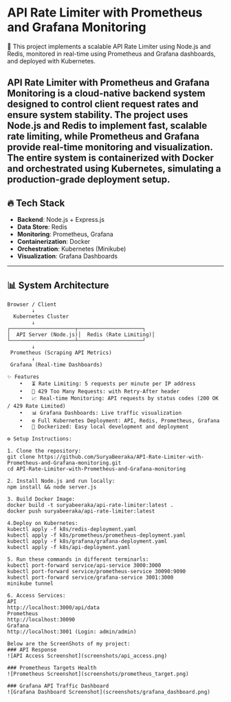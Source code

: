 # API Rate Limiter with Prometheus and Grafana Monitoring

🚀 This project implements a scalable API Rate Limiter using Node.js and Redis, monitored in real-time using Prometheus and Grafana dashboards, and deployed with Kubernetes.

API Rate Limiter with Prometheus and Grafana Monitoring is a cloud-native backend system designed to control client request rates and ensure system stability. The project uses Node.js and Redis to implement fast, scalable rate limiting, while Prometheus and Grafana provide real-time monitoring and visualization. The entire system is containerized with Docker and orchestrated using Kubernetes, simulating a production-grade deployment setup.
---

## 🔥 Tech Stack

- **Backend**: Node.js + Express.js
- **Data Store**: Redis
- **Monitoring**: Prometheus, Grafana
- **Containerization**: Docker
- **Orchestration**: Kubernetes (Minikube)
- **Visualization**: Grafana Dashboards

---

## 📊 System Architecture

```plaintext
Browser / Client
        ↓
  Kubernetes Cluster
        ↓
┌─────────────────────┬─────────────────────┐
│  API Server (Node.js)│  Redis (Rate Limiting)│
└─────────────────────┴─────────────────────┘
        ↓
 Prometheus (Scraping API Metrics)
        ↓
 Grafana (Real-time Dashboards)

✨ Features
	•	⏳ Rate Limiting: 5 requests per minute per IP address
	•	🚫 429 Too Many Requests: with Retry-After header
	•	📈 Real-time Monitoring: API requests by status codes (200 OK / 429 Rate Limited)
	•	📊 Grafana Dashboards: Live traffic visualization
	•	⚙️ Full Kubernetes Deployment: API, Redis, Prometheus, Grafana
	•	🐳 Dockerized: Easy local development and deployment

⚙️ Setup Instructions:

1. Clone the repository:
git clone https://github.com/SuryaBeeraka/API-Rate-Limiter-with-Prometheus-and-Grafana-monitoring.git
cd API-Rate-Limiter-with-Prometheus-and-Grafana-monitoring

2. Install Node.js and run locally:
npm install && node server.js

3. Build Docker Image:
docker build -t suryabeeraka/api-rate-limiter:latest .
docker push suryabeeraka/api-rate-limiter:latest

4.Deploy on Kubernetes:
kubectl apply -f k8s/redis-deployment.yaml
kubectl apply -f k8s/prometheus/prometheus-deployment.yaml
kubectl apply -f k8s/grafana/grafana-deployment.yaml
kubectl apply -f k8s/api-deployment.yaml

5. Run these commands in different terminarls:
kubectl port-forward service/api-service 3000:3000
kubectl port-forward service/prometheus-service 30090:9090
kubectl port-forward service/grafana-service 3001:3000
minikube tunnel

6. Access Services:
API
http://localhost:3000/api/data
Prometheus
http://localhost:30090
Grafana
http://localhost:3001 (Login: admin/admin)

Below are the ScreenShots of my project:
### API Response
![API Access Screenshot](screenshots/api_access.png)

### Prometheus Targets Health
![Prometheus Screenshot](screenshots/prometheus_target.png)

### Grafana API Traffic Dashboard
![Grafana Dashboard Screenshot](screenshots/grafana_dashboard.png)




